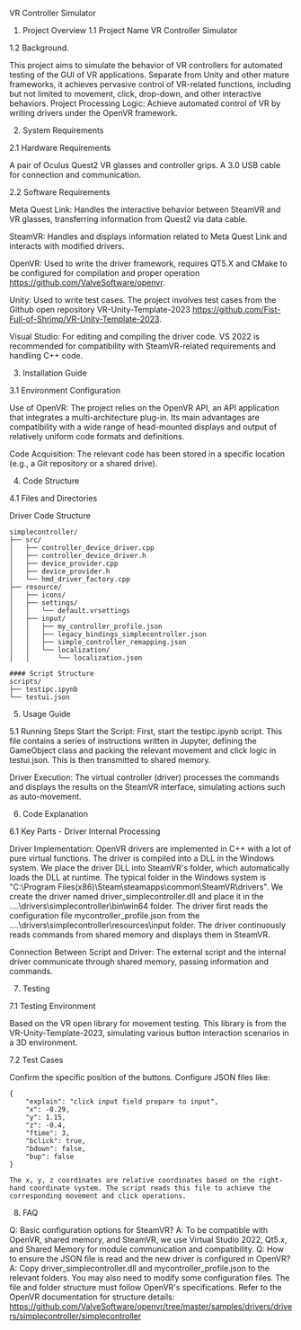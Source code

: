 VR Controller Simulator

1. Project Overview
1.1 Project Name
VR Controller Simulator

1.2 Background.

This project aims to simulate the behavior of VR controllers for automated testing of the GUI of VR applications.
Separate from Unity and other mature frameworks, it achieves pervasive control of VR-related functions, including but not limited to movement, click, drop-down, and other interactive behaviors.
Project Processing Logic: Achieve automated control of VR by writing drivers under the OpenVR framework.

2. System Requirements
   
2.1 Hardware Requirements

A pair of Oculus Quest2 VR glasses and controller grips.
A 3.0 USB cable for connection and communication.

2.2 Software Requirements

Meta Quest Link: Handles the interactive behavior between SteamVR and VR glasses, transferring information from Quest2 via data cable.

SteamVR: Handles and displays information related to Meta Quest Link and interacts with modified drivers.

OpenVR: Used to write the driver framework, requires QT5.X and CMake to be configured for compilation and proper operation https://github.com/ValveSoftware/openvr.

Unity: Used to write test cases. The project involves test cases from the Github open repository VR-Unity-Template-2023 https://github.com/Fist-Full-of-Shrimp/VR-Unity-Template-2023.

Visual Studio: For editing and compiling the driver code. VS 2022 is recommended for compatibility with SteamVR-related requirements and handling C++ code.

3. Installation Guide
   
3.1 Environment Configuration

Use of OpenVR: The project relies on the OpenVR API, an API application that integrates a multi-architecture plug-in. Its main advantages are compatibility with a wide range of head-mounted displays and output of relatively uniform code formats and definitions.

Code Acquisition: The relevant code has been stored in a specific location (e.g., a Git repository or a shared drive).

4. Code Structure
   
4.1 Files and Directories
   
Driver Code Structure

```
simplecontroller/
├── src/
│   ├── controller_device_driver.cpp
│   ├── controller_device_driver.h
│   ├── device_provider.cpp
│   ├── device_provider.h
│   └── hmd_driver_factory.cpp
├── resource/
│   ├── icons/
│   ├── settings/
│   │   └── default.vrsettings
│   ├── input/
│   │   ├── my_controller_profile.json
│   │   ├── legacy_bindings_simplecontroller.json
│   │   ├── simple_controller_remapping.json
│   │   └── localization/
│   │       └── localization.json

#### Script Structure
scripts/
├── testipc.ipynb
└── testui.json
```
5. Usage Guide

5.1 Running Steps
Start the Script: First, start the testipc.ipynb script. This file contains a series of instructions written in Jupyter, defining the GameObject class and packing the relevant movement and click logic in testui.json. This is then transmitted to shared memory.

Driver Execution: The virtual controller (driver) processes the commands and displays the results on the SteamVR interface, simulating actions such as auto-movement.

6. Code Explanation

6.1 Key Parts - Driver Internal Processing

Driver Implementation: OpenVR drivers are implemented in C++ with a lot of pure virtual functions. The driver is compiled into a DLL in the Windows system. We place the driver DLL into SteamVR's folder, which automatically loads the DLL at runtime. The typical folder in the Windows system is "C:\Program Files(x86)\Steam\steamapps\common\SteamVR\drivers". We create the driver named driver_simplecontroller.dll and place it in the ....\drivers\simplecontroller\bin\win64 folder. The driver first reads the configuration file mycontroller_profile.json from the ....\drivers\simplecontroller\resources\input folder. The driver continuously reads commands from shared memory and displays them in SteamVR.

Connection Between Script and Driver: The external script and the internal driver communicate through shared memory, passing information and commands.

7. Testing
   
7.1 Testing Environment

Based on the VR open library for movement testing. This library is from the VR-Unity-Template-2023, simulating various button interaction scenarios in a 3D environment.

7.2 Test Cases

Confirm the specific position of the buttons.
Configure JSON files like:
```
{
    "explain": "click input field prepare to input",
    "x": -0.29,
    "y": 1.15,
    "z": -0.4,
    "ftime": 3,
    "bclick": true,
    "bdown": false,
    "bup": false
}

The x, y, z coordinates are relative coordinates based on the right-hand coordinate system. The script reads this file to achieve the corresponding movement and click operations.
```

8. FAQ

Q: Basic configuration options for SteamVR?
A: To be compatible with OpenVR, shared memory, and SteamVR, we use Virtual Studio 2022, Qt5.x, and Shared Memory for module communication and compatibility.
Q: How to ensure the JSON file is read and the new driver is configured in OpenVR?
A: Copy driver_simplecontroller.dll and mycontroller_profile.json to the relevant folders. You may also need to modify some configuration files. The file and folder structure must follow OpenVR's specifications. Refer to the OpenVR documentation for structure details: https://github.com/ValveSoftware/openvr/tree/master/samples/drivers/drivers/simplecontroller/simplecontroller


